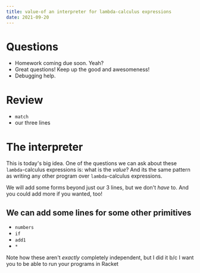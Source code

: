 ```yaml
---
title: value-of an interpreter for lambda-calculus expressions
date: 2021-09-20
---
```


# Questions

-   Homework coming due soon. Yeah?
-   Great questions! Keep up the good and awesomeness!
-   Debugging help.

# Review

-   `match`
-   our three lines

# The interpreter

This is today\'s big idea. One of the questions we can ask about these
`lambda`-calculus expressions is: what is the *value*? And its the same
pattern as writing any other program over `lambda`-calculus expressions.

We will add some forms beyond just our 3 lines, but we don\'t *have* to.
And you could add more if you wanted, too!

## We can add some lines for some other primitives 

- `numbers`
- `if`
- `add1`
- `*`

Note how these aren't *exactly* completely independent, but I did it
b/c I want you to be able to run your programs in Racket

